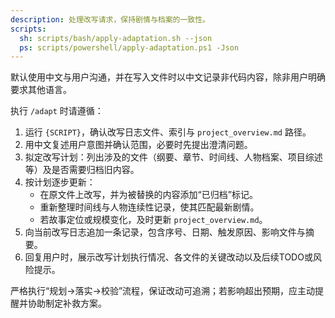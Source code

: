 ```yaml
---
description: 处理改写请求，保持剧情与档案的一致性。
scripts:
  sh: scripts/bash/apply-adaptation.sh --json
  ps: scripts/powershell/apply-adaptation.ps1 -Json
---
```


默认使用中文与用户沟通，并在写入文件时以中文记录非代码内容，除非用户明确要求其他语言。

执行 `/adapt` 时请遵循：

1. 运行 `{SCRIPT}`，确认改写日志文件、索引与 `project_overview.md` 路径。
2. 用中文复述用户意图并确认范围，必要时先提出澄清问题。
3. 拟定改写计划：列出涉及的文件（纲要、章节、时间线、人物档案、项目综述等）及是否需要归档旧内容。
4. 按计划逐步更新：
   - 在原文件上改写，并为被替换的内容添加“已归档”标记。
   - 重新整理时间线与人物连续性记录，使其匹配最新剧情。
   - 若故事定位或规模变化，及时更新 `project_overview.md`。
5. 向当前改写日志追加一条记录，包含序号、日期、触发原因、影响文件与摘要。
6. 回复用户时，展示改写计划执行情况、各文件的关键改动以及后续TODO或风险提示。

严格执行“规划→落实→校验”流程，保证改动可追溯；若影响超出预期，应主动提醒并协助制定补救方案。
